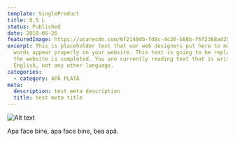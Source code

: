 ```yaml
---
template: SingleProduct
title: 0,5 L
status: Published
date: 2018-05-26
featuredImage: https://ucarecdn.com/6f2140db-fd8c-4c20-b88b-f6f2388ad25b/-/preview/-/enhance/50/
excerpt: This is placeholder text that our web designers put here to make sure
  words appear properly on your website. This text is going to be replaced once
  the website is completed. You are currently reading text that is written in
  English, not any other language.
categories:
  - category: APĂ PLATĂ
meta:
  description: test meta description
  title: test meta title
---
```

![Alt text](https://ucarecdn.com/4fbc050c-c620-4715-b5f0-38212871004e/ "Fata cu apa")

Apa face bine, apa face bine, bea apă.